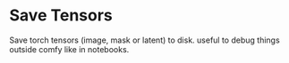 # Save Tensors
Save torch tensors (image, mask or latent) to disk.
useful to debug things outside comfy like in notebooks.
    

